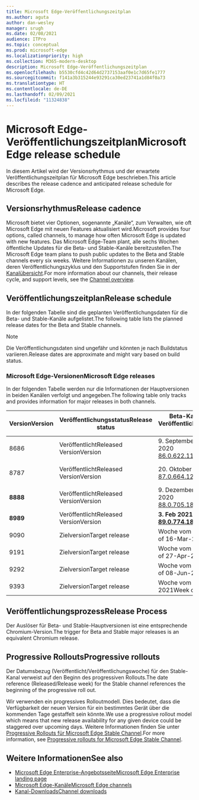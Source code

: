 ```yaml
---
title: Microsoft Edge-Veröffentlichungszeitplan
ms.author: aguta
author: dan-wesley
manager: srugh
ms.date: 02/08/2021
audience: ITPro
ms.topic: conceptual
ms.prod: microsoft-edge
ms.localizationpriority: high
ms.collection: M365-modern-desktop
description: Microsoft Edge-Veröffentlichungszeitplan
ms.openlocfilehash: b5530cfd4c42d64d2737153aaf0e1c7d65fe1777
ms.sourcegitcommit: f141a3b315244e93291ca30ed23741a1d84f0a73
ms.translationtype: HT
ms.contentlocale: de-DE
ms.lasthandoff: 02/09/2021
ms.locfileid: "11324838"
---
```

# <span data-ttu-id="278c0-103">Microsoft Edge-Veröffentlichungszeitplan</span><span class="sxs-lookup"><span data-stu-id="278c0-103">Microsoft Edge release schedule</span></span>

<span data-ttu-id="278c0-104">In diesem Artikel wird der Versionsrhythmus und der erwartete Veröffentlichungszeitplan für Microsoft Edge beschrieben.</span><span class="sxs-lookup"><span data-stu-id="278c0-104">This article describes the release cadence and anticipated release schedule for Microsoft Edge.</span></span>

## <span data-ttu-id="278c0-105">Versionsrhythmus</span><span class="sxs-lookup"><span data-stu-id="278c0-105">Release cadence</span></span>

<span data-ttu-id="278c0-106">Microsoft bietet vier Optionen, sogenannte „Kanäle“, zum Verwalten, wie oft Microsoft Edge mit neuen Features aktualisiert wird.</span><span class="sxs-lookup"><span data-stu-id="278c0-106">Microsoft provides four options, called channels, to manage how often Microsoft Edge is updated with new features.</span></span> <span data-ttu-id="278c0-107">Das Microsoft Edge-Team plant, alle sechs Wochen öffentliche Updates für die Beta- und Stable-Kanäle bereitzustellen.</span><span class="sxs-lookup"><span data-stu-id="278c0-107">The Microsoft Edge team plans to push public updates to the Beta and Stable channels every six weeks.</span></span> <span data-ttu-id="278c0-108">Weitere Informationen zu unseren Kanälen, deren Veröffentlichungszyklus und den Supportstufen finden Sie in der [Kanalübersicht](https://docs.microsoft.com/DeployEdge/microsoft-edge-channels#channel-overview).</span><span class="sxs-lookup"><span data-stu-id="278c0-108">For more information about our channels, their release cycle, and support levels, see the [Channel overview](https://docs.microsoft.com/DeployEdge/microsoft-edge-channels#channel-overview).</span></span>

## <span data-ttu-id="278c0-109">Veröffentlichungszeitplan</span><span class="sxs-lookup"><span data-stu-id="278c0-109">Release schedule</span></span>

<span data-ttu-id="278c0-110">In der folgenden Tabelle sind die geplanten Veröffentlichungsdaten für die Beta- und Stable-Kanäle aufgelistet.</span><span class="sxs-lookup"><span data-stu-id="278c0-110">The following table lists the planned release dates for the Beta and Stable channels.</span></span>

> [!NOTE]
> <span data-ttu-id="278c0-111">Die Veröffentlichungsdaten sind ungefähr und könnten je nach Buildstatus variieren.</span><span class="sxs-lookup"><span data-stu-id="278c0-111">Release dates are approximate and might vary based on build status.</span></span>

### <span data-ttu-id="278c0-112">Microsoft Edge-Versionen</span><span class="sxs-lookup"><span data-stu-id="278c0-112">Microsoft Edge releases</span></span>

<span data-ttu-id="278c0-113">In der folgenden Tabelle werden nur die Informationen der Hauptversionen in beiden Kanälen verfolgt und angegeben.</span><span class="sxs-lookup"><span data-stu-id="278c0-113">The following table only tracks and provides information for major releases in both channels.</span></span>

| <span data-ttu-id="278c0-114">Version</span><span class="sxs-lookup"><span data-stu-id="278c0-114">Version</span></span> | <span data-ttu-id="278c0-115">Veröffentlichungsstatus</span><span class="sxs-lookup"><span data-stu-id="278c0-115">Release status</span></span> | <span data-ttu-id="278c0-116">Beta-Kanal</span><span class="sxs-lookup"><span data-stu-id="278c0-116">Beta Channel</span></span><br><span data-ttu-id="278c0-117">Veröffentlichungswoche</span><span class="sxs-lookup"><span data-stu-id="278c0-117">Release week</span></span> | <span data-ttu-id="278c0-118">Stable-Kanal</span><span class="sxs-lookup"><span data-stu-id="278c0-118">Stable Channel</span></span><br><span data-ttu-id="278c0-119">Veröffentlichungswoche</span><span class="sxs-lookup"><span data-stu-id="278c0-119">Release week</span></span> |
|---------|-----|------|--------|
| <span data-ttu-id="278c0-120">86</span><span class="sxs-lookup"><span data-stu-id="278c0-120">86</span></span> | <span data-ttu-id="278c0-121">Veröffentlicht</span><span class="sxs-lookup"><span data-stu-id="278c0-121">Released</span></span><br><span data-ttu-id="278c0-122">Version</span><span class="sxs-lookup"><span data-stu-id="278c0-122">Version</span></span> | <span data-ttu-id="278c0-123">9. September 2020</span><span class="sxs-lookup"><span data-stu-id="278c0-123">09-Sep-2020</span></span><br>[<span data-ttu-id="278c0-124">86.0.622.11</span><span class="sxs-lookup"><span data-stu-id="278c0-124">86.0.622.11</span></span>](https://docs.microsoft.com/DeployEdge/microsoft-edge-relnote-beta-channel#version-86062211-september-9) | <span data-ttu-id="278c0-125">9. Oktober 2020</span><span class="sxs-lookup"><span data-stu-id="278c0-125">09-Oct-2020</span></span><br>[<span data-ttu-id="278c0-126">86.0.622.38</span><span class="sxs-lookup"><span data-stu-id="278c0-126">86.0.622.38</span></span>](https://docs.microsoft.com/deployedge/microsoft-edge-relnote-stable-channel#version-86062238-october-9) |
| <span data-ttu-id="278c0-127">87</span><span class="sxs-lookup"><span data-stu-id="278c0-127">87</span></span> | <span data-ttu-id="278c0-128">Veröffentlicht</span><span class="sxs-lookup"><span data-stu-id="278c0-128">Released</span></span><br><span data-ttu-id="278c0-129">Version</span><span class="sxs-lookup"><span data-stu-id="278c0-129">Version</span></span> | <span data-ttu-id="278c0-130">20. Oktober 2020</span><span class="sxs-lookup"><span data-stu-id="278c0-130">20-Oct-2020</span></span><br>[<span data-ttu-id="278c0-131">87.0.664.12</span><span class="sxs-lookup"><span data-stu-id="278c0-131">87.0.664.12</span></span>](https://docs.microsoft.com/deployedge/microsoft-edge-relnote-beta-channel#version-87066412--october-20) | <span data-ttu-id="278c0-132">19. November 2020</span><span class="sxs-lookup"><span data-stu-id="278c0-132">19-Nov-2020</span></span><br>[<span data-ttu-id="278c0-133">87.0.664.41</span><span class="sxs-lookup"><span data-stu-id="278c0-133">87.0.664.41</span></span>](https://docs.microsoft.com/deployedge/microsoft-edge-relnote-stable-channel#version-87066441-november-19) |
| **<span data-ttu-id="278c0-134">88</span><span class="sxs-lookup"><span data-stu-id="278c0-134">88</span></span>** | <span data-ttu-id="278c0-135">Veröffentlicht</span><span class="sxs-lookup"><span data-stu-id="278c0-135">Released</span></span><br><span data-ttu-id="278c0-136">Version</span><span class="sxs-lookup"><span data-stu-id="278c0-136">Version</span></span> | <span data-ttu-id="278c0-137">9. Dezember 2020</span><span class="sxs-lookup"><span data-stu-id="278c0-137">09-Dec-2020</span></span><br>[<span data-ttu-id="278c0-138">88.0.705.18</span><span class="sxs-lookup"><span data-stu-id="278c0-138">88.0.705.18</span></span>](https://docs.microsoft.com/deployedge/microsoft-edge-relnote-beta-channel#version-88070518-december-9) | **<span data-ttu-id="278c0-139">21. Januar 2021</span><span class="sxs-lookup"><span data-stu-id="278c0-139">21-Jan-2021</span></span>**<br>**[<span data-ttu-id="278c0-140">88.0.705.50</span><span class="sxs-lookup"><span data-stu-id="278c0-140">88.0.705.50</span></span>](https://docs.microsoft.com/deployedge/microsoft-edge-relnote-stable-channel#version-88070550-january-21)**|
| **<span data-ttu-id="278c0-141">89</span><span class="sxs-lookup"><span data-stu-id="278c0-141">89</span></span>** | <span data-ttu-id="278c0-142">Veröffentlicht</span><span class="sxs-lookup"><span data-stu-id="278c0-142">Released</span></span><br><span data-ttu-id="278c0-143">Version</span><span class="sxs-lookup"><span data-stu-id="278c0-143">Version</span></span> | **<span data-ttu-id="278c0-144">3. Feb 2021</span><span class="sxs-lookup"><span data-stu-id="278c0-144">03-Feb-2021</span></span>**<br>**[<span data-ttu-id="278c0-145">89.0.774.18</span><span class="sxs-lookup"><span data-stu-id="278c0-145">89.0.774.18</span></span>](https://docs.microsoft.com/deployedge/microsoft-edge-relnote-beta-channel#version-89077418-february-3)** | <span data-ttu-id="278c0-146">Woche vom 4. März 2021</span><span class="sxs-lookup"><span data-stu-id="278c0-146">Week of 04-Mar-2021</span></span> |
| <span data-ttu-id="278c0-147">90</span><span class="sxs-lookup"><span data-stu-id="278c0-147">90</span></span> | <span data-ttu-id="278c0-148">Zielversion</span><span class="sxs-lookup"><span data-stu-id="278c0-148">Target release</span></span> | <span data-ttu-id="278c0-149">Woche vom 16. März 2021</span><span class="sxs-lookup"><span data-stu-id="278c0-149">Week of 16-Mar-2021</span></span> | <span data-ttu-id="278c0-150">Woche vom 15. April 2021</span><span class="sxs-lookup"><span data-stu-id="278c0-150">Week of 15-Apr-2021</span></span> |
| <span data-ttu-id="278c0-151">91</span><span class="sxs-lookup"><span data-stu-id="278c0-151">91</span></span> | <span data-ttu-id="278c0-152">Zielversion</span><span class="sxs-lookup"><span data-stu-id="278c0-152">Target release</span></span> | <span data-ttu-id="278c0-153">Woche vom 27. April 2021</span><span class="sxs-lookup"><span data-stu-id="278c0-153">Week of 27-Apr-2021</span></span> | <span data-ttu-id="278c0-154">Woche vom 27. Mai 2021</span><span class="sxs-lookup"><span data-stu-id="278c0-154">Week of 27-May-2021</span></span> |
| <span data-ttu-id="278c0-155">92</span><span class="sxs-lookup"><span data-stu-id="278c0-155">92</span></span> | <span data-ttu-id="278c0-156">Zielversion</span><span class="sxs-lookup"><span data-stu-id="278c0-156">Target release</span></span> | <span data-ttu-id="278c0-157">Woche vom 08. Juni 2021</span><span class="sxs-lookup"><span data-stu-id="278c0-157">Week of 08-Jun-2021</span></span> | <span data-ttu-id="278c0-158">Woche vom 22. Juli 2021</span><span class="sxs-lookup"><span data-stu-id="278c0-158">Week of 22-Jul-2021</span></span> |
| <span data-ttu-id="278c0-159">93</span><span class="sxs-lookup"><span data-stu-id="278c0-159">93</span></span> | <span data-ttu-id="278c0-160">Zielversion</span><span class="sxs-lookup"><span data-stu-id="278c0-160">Target release</span></span> | <span data-ttu-id="278c0-161">Woche vom 03. August 2021</span><span class="sxs-lookup"><span data-stu-id="278c0-161">Week of 03-Aug-2021</span></span> | <span data-ttu-id="278c0-162">Woche vom 02. September 2021</span><span class="sxs-lookup"><span data-stu-id="278c0-162">Week of 02-Sep-2021</span></span> |

## <span data-ttu-id="278c0-163">Veröffentlichungsprozess</span><span class="sxs-lookup"><span data-stu-id="278c0-163">Release Process</span></span>

<span data-ttu-id="278c0-164">Der Auslöser für Beta- und Stable-Hauptversionen ist eine entsprechende Chromium-Version.</span><span class="sxs-lookup"><span data-stu-id="278c0-164">The trigger for Beta and Stable major releases is an equivalent Chromium release.</span></span>

## <span data-ttu-id="278c0-165">Progressive Rollouts</span><span class="sxs-lookup"><span data-stu-id="278c0-165">Progressive rollouts</span></span>

<span data-ttu-id="278c0-166">Der Datumsbezug (Veröffentlicht/Veröffentlichungswoche) für den Stable-Kanal verweist auf den Beginn des progressiven Rollouts.</span><span class="sxs-lookup"><span data-stu-id="278c0-166">The date reference (Released/Release week) for the Stable channel references the beginning of the progressive roll out.</span></span>

<span data-ttu-id="278c0-167">Wir verwenden ein progressives Rolloutmodell. Dies bedeutet, dass die Verfügbarkeit der neuen Version für ein bestimmtes Gerät über die kommenden Tage gestaffelt sein könnte.</span><span class="sxs-lookup"><span data-stu-id="278c0-167">We use a progressive rollout model which means that new release availability for any given device could be staggered over upcoming days.</span></span> <span data-ttu-id="278c0-168">Weitere Informationen finden Sie unter [Progressive Rollouts für Microsoft Edge Stable Channel](microsoft-edge-update-progressive-rollout.md).</span><span class="sxs-lookup"><span data-stu-id="278c0-168">For more information, see [Progressive rollouts for Microsoft Edge Stable Channel](microsoft-edge-update-progressive-rollout.md).</span></span>

## <span data-ttu-id="278c0-169">Weitere Informationen</span><span class="sxs-lookup"><span data-stu-id="278c0-169">See also</span></span>

- [<span data-ttu-id="278c0-170">Microsoft Edge Enterprise-Angebotsseite</span><span class="sxs-lookup"><span data-stu-id="278c0-170">Microsoft Edge Enterprise landing page</span></span>](https://aka.ms/EdgeEnterprise)
- [<span data-ttu-id="278c0-171">Microsoft Edge-Kanäle</span><span class="sxs-lookup"><span data-stu-id="278c0-171">Microsoft Edge channels</span></span>](microsoft-edge-channels.md)
- [<span data-ttu-id="278c0-172">Kanal-Downloads</span><span class="sxs-lookup"><span data-stu-id="278c0-172">Channel downloads</span></span>](https://www.microsoft.com/edge/business/download)